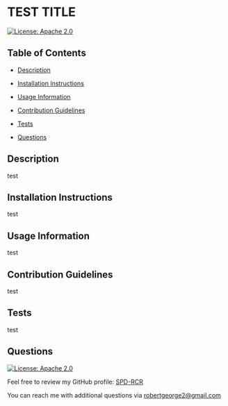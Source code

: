 # TEST TITLE

[![License: Apache 2.0](https://img.shields.io/badge/License-Apache%202.0-yellowgreen.svg)](https://opensource.org/licenses/Apache-2.0)

## Table of Contents

* [Description](#Description)

* [Installation Instructions](#Installation-Instructions)

* [Usage Information](#Usage-Information)

* [Contribution Guidelines](#Contribution-Guidelines)

* [Tests](#Tests)

* [Questions](#Questions)


## Description

test

## Installation Instructions

test

## Usage Information

test

## Contribution Guidelines

test

## Tests

test

## Questions

[![License: Apache 2.0](https://img.shields.io/badge/License-Apache%202.0-yellowgreen.svg)](https://opensource.org/licenses/Apache-2.0)

Feel free to review my GitHub profile: [SPD-RCR](https://github.com/SPD-RCR/)

You can reach me with additional questions via [robertgeorge2@gmail.com](mailto:robertgeorge2@gmail.com)

